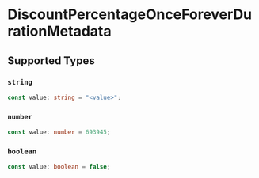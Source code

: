 # DiscountPercentageOnceForeverDurationMetadata


## Supported Types

### `string`

```typescript
const value: string = "<value>";
```

### `number`

```typescript
const value: number = 693945;
```

### `boolean`

```typescript
const value: boolean = false;
```

